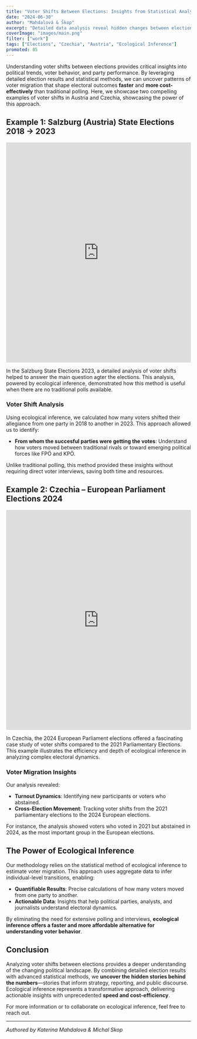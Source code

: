 ```yaml
---
title: "Voter Shifts Between Elections: Insights from Statistical Analysis"  
date: "2024-06-30"  
author: "Mahdalová & Škop"  
excerpt: "Detailed data analysis reveal hidden changes between elections."  
coverImage: "images/main.png"  
filter: ["work"]  
tags: ["Elections", "Czechia", "Austria", "Ecological Inference"]
promoted: 85
---
```


Understanding voter shifts between elections provides critical insights into political trends, voter behavior, and party performance. By leveraging detailed election results and statistical methods, we can uncover patterns of voter migration that shape electoral outcomes **faster** and **more cost-effectively** than traditional polling. Here, we showcase two compelling examples of voter shifts in Austria and Czechia, showcasing the power of this approach.

## Example 1: Salzburg (Austria) State Elections 2018 → 2023

<iframe src='https://flo.uri.sh/visualisation/21044292/embed' title='Interactive or visual content' className='flourish-embed-iframe' frameBorder='0' scrolling='no' width='100%' height='600px' sandbox='allow-same-origin allow-forms allow-scripts allow-downloads allow-popups allow-popups-to-escape-sandbox allow-top-navigation-by-user-activation'></iframe>

In the Salzburg State Elections 2023, a detailed analysis of voter shifts helped to answer the main question agter the elections. This analysis, powered by ecological inference, demonstrated how this method is useful when there are no traditional polls available.

### Voter Shift Analysis
Using ecological inference, we calculated how many voters shifted their allegiance from one party in 2018 to another in 2023. This approach allowed us to identify:

- **From whom the succesful parties were getting the votes**: Understand how voters moved between traditional rivals or toward emerging political forces like FPÖ and KPÖ.

Unlike traditional polling, this method provided these insights without requiring direct voter interviews, saving both time and resources.

## Example 2: Czechia – European Parliament Elections 2024

<iframe src='https://flo.uri.sh/visualisation/21044323/embed' title='Interactive or visual content' className='flourish-embed-iframe' frameBorder='0' scrolling='no' width='100%' height='600px' sandbox='allow-same-origin allow-forms allow-scripts allow-downloads allow-popups allow-popups-to-escape-sandbox allow-top-navigation-by-user-activation'></iframe>

In Czechia, the 2024 European Parliament elections offered a fascinating case study of voter shifts compared to the 2021 Parliamentary Elections. This example illustrates the efficiency and depth of ecological inference in analyzing complex electoral dynamics.

### Voter Migration Insights

Our analysis revealed:

- **Turnout Dynamics**: Identifying new participants or voters who abstained.
- **Cross-Election Movement**: Tracking voter shifts from the 2021 parliamentary elections to the 2024 European elections.

For instance, the analysis showed voters who voted in 2021 but abstained in 2024, as the most important group in the European elections.

## The Power of Ecological Inference

Our methodology relies on the statistical method of ecological inference to estimate voter migration. This approach uses aggregate data to infer individual-level transitions, enabling:

- **Quantifiable Results**: Precise calculations of how many voters moved from one party to another.
- **Actionable Data**: Insights that help political parties, analysts, and journalists understand electoral dynamics.

By eliminating the need for extensive polling and interviews, **ecological inference offers a faster and more affordable alternative for understanding voter behavior**.

## Conclusion

Analyzing voter shifts between elections provides a deeper understanding of the changing political landscape. By combining detailed election results with advanced statistical methods, we **uncover the hidden stories behind the numbers**—stories that inform strategy, reporting, and public discourse. Ecological inference represents a transformative approach, delivering actionable insights with unprecedented **speed and cost-efficiency**.

For more information or to collaborate on ecological inference, feel free to reach out.

---

*Authored by Katerina Mahdalova & Michal Skop*

